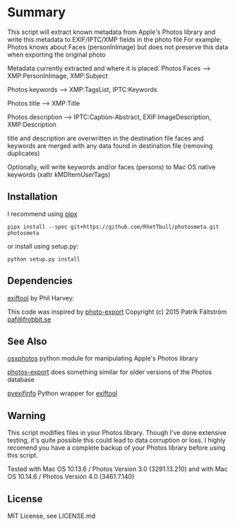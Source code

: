 # Summary

This script will extract known metadata from Apple's Photos library and
write this metadata to EXIF/IPTC/XMP fields in the photo file
For example: Photos knows about Faces (personInImage) but does not
preserve this data when exporting the original photo

Metadata currently extracted and where it is placed:
Photos Faces --> XMP:PersonInImage, XMP:Subject

Photos keywords --> XMP:TagsList, IPTC:Keywords

Photos title --> XMP:Title

Photos description --> IPTC:Caption-Abstract, EXIF:ImageDescription, XMP:Description

title and description are overwritten in the destination file
faces and keywords are merged with any data found in destination file (removing duplicates)

Optionally, will write keywords and/or faces (persons) to
  Mac OS native keywords (xattr kMDItemUserTags)

## Installation

I recommend using [pipx](https://github.com/pipxproject/pipx)

`pipx install --spec git+https://github.com/RhetTbull/photosmeta.git photosmeta`

or install using setup.py:

`python setup.py install`

## Dependencies

  [exiftool](https://www.sno.phy.queensu.ca/~phil/exiftool/) by Phil Harvey:

This code was inspired by [photo-export](https://github.com/patrikhson/photo-export) Copyright (c) 2015 Patrik Fältström <paf@frobbit.se>

## See Also

   [osxphotos](https://github.com/RhetTbull/osxphotos) python module for manipulating Apple's Photos library

   [photos-export](https://github.com/orangeturtle739/photos-export) does something similar for older versions of the Photos database

   [pyexifinfo](https://github.com/guinslym/pyexifinfo) Python wrapper for [exiftool](https://www.sno.phy.queensu.ca/~phil/exiftool/)

## Warning

This script modifies files in your Photos library.  Though I've done extensive testing, it's quite possible this could lead to data corruption or loss.  I highly recomend you have a complete backup of your Photos library before using this script.

Tested with Mac OS 10.13.6 / Photos Version 3.0 (3291.13.210) and with Mac OS 10.14.6 / Photos Version 4.0 (3461.7.140)

## License

MIT License, see LICENSE.md
